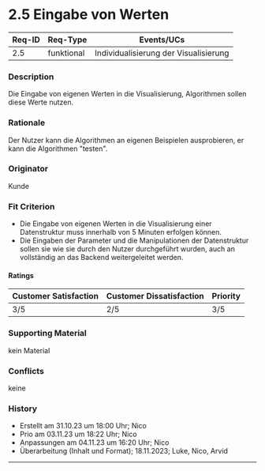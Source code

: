 # 2.5 Eingabe von Werten

| Req-ID | Req-Type | Events/UCs |
|--------|----------|------------|
| 2.5    | funktional | Individualisierung der Visualisierung |

### Description
Die Eingabe von eigenen Werten in die Visualisierung, Algorithmen sollen diese Werte nutzen.

### Rationale
Der Nutzer kann die Algorithmen an eigenen Beispielen ausprobieren, er kann die Algorithmen "testen".

### Originator
Kunde

### Fit Criterion
- Die Eingabe von eigenen Werten in die Visualisierung einer Datenstruktur muss innerhalb von 5 Minuten erfolgen können.
- Die Eingaben der Parameter und die Manipulationen der Datenstruktur sollen sie wie sie durch den Nutzer durchgeführt wurden, auch an vollständig an das Backend weitergeleitet werden.


#### Ratings
| Customer Satisfaction | Customer Dissatisfaction | Priority |
|----------------------|-------------------------|----------|
| 3/5                    | 2/5                       | 3/5        |

### Supporting Material
kein Material

### Conflicts
keine

### History
- Erstellt am 31.10.23 um 18:00 Uhr; Nico
- Prio am 03.11.23 um 18:22 Uhr; Nico
- Anpassungen am 04.11.23 um 16:20 Uhr; Nico
- Überarbeitung (Inhalt und Format); 18.11.2023; Luke, Nico, Arvid
---
